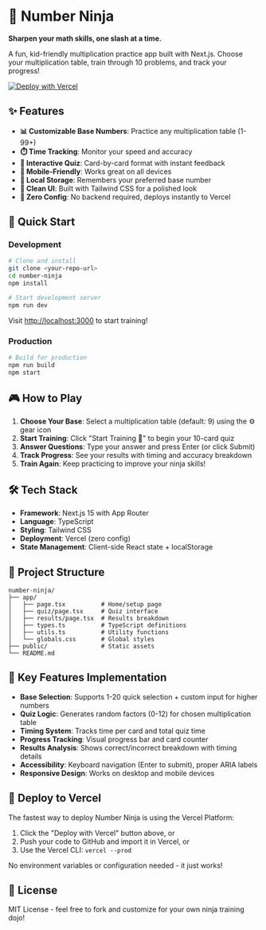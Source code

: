 # 🥷 Number Ninja

**Sharpen your math skills, one slash at a time.**

A fun, kid-friendly multiplication practice app built with Next.js. Choose your multiplication table, train through 10 problems, and track your progress!

[![Deploy with Vercel](https://vercel.com/button)](https://vercel.com/new/clone?repository-url=https://github.com/your-username/number-ninja)

## ✨ Features

- **📊 Customizable Base Numbers**: Practice any multiplication table (1-99+)
- **⏱️ Time Tracking**: Monitor your speed and accuracy
- **🎯 Interactive Quiz**: Card-by-card format with instant feedback
- **📱 Mobile-Friendly**: Works great on all devices
- **💾 Local Storage**: Remembers your preferred base number
- **🎨 Clean UI**: Built with Tailwind CSS for a polished look
- **🚀 Zero Config**: No backend required, deploys instantly to Vercel

## 🚀 Quick Start

### Development

```bash
# Clone and install
git clone <your-repo-url>
cd number-ninja
npm install

# Start development server
npm run dev
```

Visit [http://localhost:3000](http://localhost:3000) to start training!

### Production

```bash
# Build for production
npm run build
npm start
```

## 🎮 How to Play

1. **Choose Your Base**: Select a multiplication table (default: 9) using the ⚙️ gear icon
2. **Start Training**: Click "Start Training 🥷" to begin your 10-card quiz
3. **Answer Questions**: Type your answer and press Enter (or click Submit)
4. **Track Progress**: See your results with timing and accuracy breakdown
5. **Train Again**: Keep practicing to improve your ninja skills!

## 🛠️ Tech Stack

- **Framework**: Next.js 15 with App Router
- **Language**: TypeScript
- **Styling**: Tailwind CSS
- **Deployment**: Vercel (zero config)
- **State Management**: Client-side React state + localStorage

## 📁 Project Structure

```
number-ninja/
├── app/
│   ├── page.tsx          # Home/setup page
│   ├── quiz/page.tsx     # Quiz interface
│   ├── results/page.tsx  # Results breakdown
│   ├── types.ts          # TypeScript definitions
│   ├── utils.ts          # Utility functions
│   └── globals.css       # Global styles
├── public/               # Static assets
└── README.md
```

## 🎯 Key Features Implementation

- **Base Selection**: Supports 1-20 quick selection + custom input for higher numbers
- **Quiz Logic**: Generates random factors (0-12) for chosen multiplication table
- **Timing System**: Tracks time per card and total quiz time
- **Progress Tracking**: Visual progress bar and card counter
- **Results Analysis**: Shows correct/incorrect breakdown with timing details
- **Accessibility**: Keyboard navigation (Enter to submit), proper ARIA labels
- **Responsive Design**: Works on desktop and mobile devices

## 🚀 Deploy to Vercel

The fastest way to deploy Number Ninja is using the Vercel Platform:

1. Click the "Deploy with Vercel" button above, or
2. Push your code to GitHub and import it in Vercel, or  
3. Use the Vercel CLI: `vercel --prod`

No environment variables or configuration needed - it just works!

## 📝 License

MIT License - feel free to fork and customize for your own ninja training dojo!

